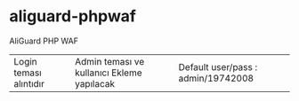 # aliguard-phpwaf
AliGuard PHP WAF
<table>
<tr>
<td>Login teması alıntıdır</td>
<td>Admin teması ve kullanıcı Ekleme yapılacak</td>
<td>Default user/pass : admin/19742008</td>
</tr>
</table>
